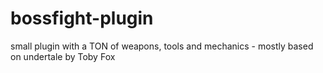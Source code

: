 # bossfight-plugin
small plugin with a TON of weapons, tools and mechanics - mostly based on undertale by Toby Fox

